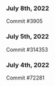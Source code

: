 ### July 8th, 2022

Commit #3905

### July 5th, 2022

Commit #314353


### July 4th, 2022

Commit #72281
